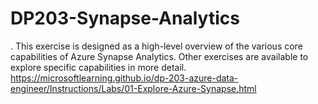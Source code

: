 # DP203-Synapse-Analytics
. This exercise is designed as a high-level overview of the various core capabilities of Azure Synapse Analytics. Other exercises are available to explore specific capabilities in more detail.
https://microsoftlearning.github.io/dp-203-azure-data-engineer/Instructions/Labs/01-Explore-Azure-Synapse.html

